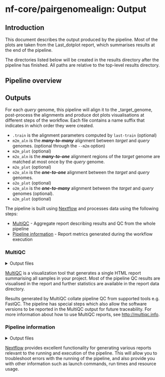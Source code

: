 # nf-core/pairgenomealign: Output

## Introduction

This document describes the output produced by the pipeline. Most of the plots are taken from the Last_dotplot report, which summarises results at the end of the pipeline.

The directories listed below will be created in the results directory after the pipeline has finished. All paths are relative to the top-level results directory.


## Pipeline overview

## Outputs

For each _query_ genome, this pipeline will align it to the _target_genome, post-process the alignments and produce dot plots visualisations at different steps of the
 workflow.  Each file contains a name suffix that indicates in which order they were created.

 - `.train` is the alignment parameters computed by `last-train` (optional)
 - `m2m_aln` is the _**many-to-many**_ alignment between _target_ and _query_ genomes. (optional through the `--m2m` option)
 - `m2m_plot` (optional)
 - `m2o_aln` is the _**many-to-one**_ alignment regions of the _target_ genome are matched at most once by the _query_ genome.
 - `m2o_plot` (optional)
 - `o2o_aln` is the _**one-to-one**_ alignment between the _target_ and _query_ genomes.
 - `o2o_plot` (optional)
 - `o2m_aln` is the _**one-to-many**_ alignment between the _target_ and _query_ genomes (optional).
 - `o2m_plot` (optional)


The pipeline is built using [Nextflow](https://www.nextflow.io/) and processes data using the following steps:

- [MultiQC](#multiqc) - Aggregate report describing results and QC from the whole pipeline
- [Pipeline information](#pipeline-information) - Report metrics generated during the workflow execution


### MultiQC

<details markdown="1">
<summary>Output files</summary>

- `multiqc/`
  - `multiqc_report.html`: a standalone HTML file that can be viewed in your web browser.
  - `multiqc_data/`: directory containing parsed statistics from the different tools used in the pipeline.
  - `multiqc_plots/`: directory containing static images from the report in various formats.

</details>

[MultiQC](http://multiqc.info) is a visualization tool that generates a single HTML report summarising all samples in your project. Most of the pipeline QC results are visualised in the report and further statistics are available in the report data directory.

Results generated by MultiQC collate pipeline QC from supported tools e.g. FastQC. The pipeline has special steps which also allow the software versions to be reported in the MultiQC output for future traceability. For more information about how to use MultiQC reports, see <http://multiqc.info>.

### Pipeline information

<details markdown="1">
<summary>Output files</summary>

- `pipeline_info/`
  - Reports generated by Nextflow: `execution_report.html`, `execution_timeline.html`, `execution_trace.txt` and `pipeline_dag.dot`/`pipeline_dag.svg`.
  - Reports generated by the pipeline: `pipeline_report.html`, `pipeline_report.txt` and `software_versions.yml`. The `pipeline_report*` files will only be present if the `--email` / `--email_on_fail` parameter's are used when running the pipeline.
  - Reformatted samplesheet files used as input to the pipeline: `samplesheet.valid.csv`.
  - Parameters used by the pipeline run: `params.json`.

</details>

[Nextflow](https://www.nextflow.io/docs/latest/tracing.html) provides excellent functionality for generating various reports relevant to the running and execution of the pipeline. This will allow you to troubleshoot errors with the running of the pipeline, and also provide you with other information such as launch commands, run times and resource usage.
